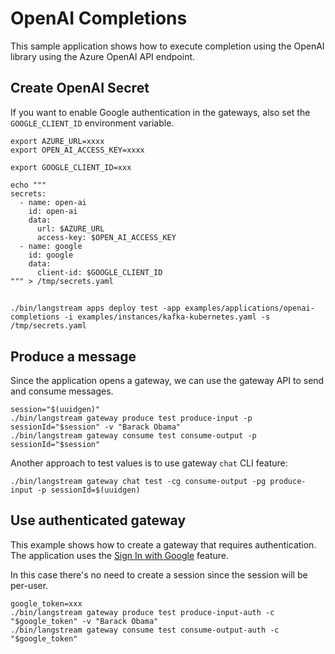 # OpenAI Completions

This sample application shows how to execute completion using the OpenAI library using the Azure OpenAI API endpoint.

## Create OpenAI Secret

If you want to enable Google authentication in the gateways, also set the `GOOGLE_CLIENT_ID` environment variable.

```
export AZURE_URL=xxxx
export OPEN_AI_ACCESS_KEY=xxxx

export GOOGLE_CLIENT_ID=xxx

echo """
secrets:
  - name: open-ai
    id: open-ai
    data:
      url: $AZURE_URL
      access-key: $OPEN_AI_ACCESS_KEY
  - name: google
    id: google
    data:
      client-id: $GOOGLE_CLIENT_ID
""" > /tmp/secrets.yaml
```
## 
```
./bin/langstream apps deploy test -app examples/applications/openai-completions -i examples/instances/kafka-kubernetes.yaml -s /tmp/secrets.yaml
```

## Produce a message
Since the application opens a gateway, we can use the gateway API to send and consume messages.

```
session="$(uuidgen)"
./bin/langstream gateway produce test produce-input -p sessionId="$session" -v "Barack Obama"
./bin/langstream gateway consume test consume-output -p sessionId="$session"
```

Another approach to test values is to use gateway `chat` CLI feature:
```
./bin/langstream gateway chat test -cg consume-output -pg produce-input -p sessionId=$(uuidgen)
```


## Use authenticated gateway
This example shows how to create a gateway that requires authentication. The application uses the [Sign In with Google](https://developers.google.com/identity/gsi/web/guides/overview) feature.

In this case there's no need to create a session since the session will be per-user.

```
google_token=xxx
./bin/langstream gateway produce test produce-input-auth -c "$google_token" -v "Barack Obama"
./bin/langstream gateway consume test consume-output-auth -c "$google_token"
```








```



